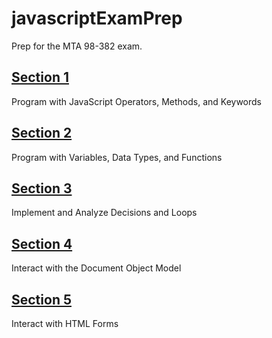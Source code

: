 # javascriptExamPrep
Prep for the MTA 98-382 exam.

## [Section 1](./Section1/README.md)
Program with JavaScript Operators, Methods, and Keywords

## [Section 2](./Section2/README.md)
Program with Variables, Data Types, and Functions

## [Section 3](./Section3/README.md)
Implement and Analyze Decisions and Loops

## [Section 4](./Section4/README.md)
Interact with the Document Object Model

## [Section 5](./Section5/README.md)
Interact with HTML Forms